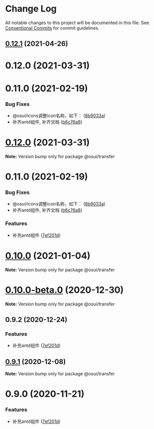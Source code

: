 # Change Log

All notable changes to this project will be documented in this file.
See [Conventional Commits](https://conventionalcommits.org) for commit guidelines.

## [0.12.1](https://gitee.com/gitee-fe/osui/tree/master/compare/@osui/transfer@0.10.0...@osui/transfer@0.12.1) (2021-04-26)



# 0.12.0 (2021-03-31)



# 0.11.0 (2021-02-19)


### Bug Fixes

* @osui/icons调整icon名称，如下： ([8b9033a](https://gitee.com/gitee-fe/osui/tree/master/commits/8b9033af14f14ebae853692523739ca22c64123a))
* 补齐antd组件, 补齐文档 ([b6c76a8](https://gitee.com/gitee-fe/osui/tree/master/commits/b6c76a864b121479e151a97e926546f3370d0aed))





# [0.12.0](https://gitee.com/gitee-fe/osui/tree/master/compare/v0.11.0...v0.12.0) (2021-03-31)

**Note:** Version bump only for package @osui/transfer





# 0.11.0 (2021-02-19)


### Bug Fixes

* @osui/icons调整icon名称，如下： ([8b9033a](https://gitee.com/gitee-fe/osui/tree/master/commits/8b9033af14f14ebae853692523739ca22c64123a))
* 补齐antd组件, 补齐文档 ([b6c76a8](https://gitee.com/gitee-fe/osui/tree/master/commits/b6c76a864b121479e151a97e926546f3370d0aed))


### Features

* 补充antd组件 ([7ef201d](https://gitee.com/gitee-fe/osui/tree/master/commits/7ef201df7efb9b3bbc0597fac45962c49c13533c))





# [0.10.0](https://gitee.com/gitee-fe/osui/tree/master/compare/@osui/transfer@0.10.0-beta.0...@osui/transfer@0.10.0) (2021-01-04)

**Note:** Version bump only for package @osui/transfer





# [0.10.0-beta.0](https://gitee.com/gitee-fe/osui/tree/master/compare/@osui/transfer@0.9.2...@osui/transfer@0.10.0-beta.0) (2020-12-30)

**Note:** Version bump only for package @osui/transfer





## 0.9.2 (2020-12-24)


### Features

* 补充antd组件 ([7ef201d](https://gitee.com/gitee-fe/osui/tree/master/commits/7ef201df7efb9b3bbc0597fac45962c49c13533c))





## [0.9.1](https://gitee.com/gitee-fe/osui/tree/master/compare/@osui/transfer@0.9.0...@osui/transfer@0.9.1) (2020-12-08)

**Note:** Version bump only for package @osui/transfer





# 0.9.0 (2020-11-21)


### Features

* 补充antd组件 ([7ef201d](https://gitee.com/gitee-fe/osui/tree/master/commits/7ef201df7efb9b3bbc0597fac45962c49c13533c))
